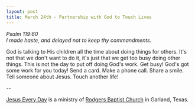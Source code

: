 ```yaml
---
layout: post
title: March 24th - Partnership with God to Touch Lives
---
```


_Psalm 119:60  
I made haste, and delayed not to keep thy commandments._

God is talking to His children all the time about doing things for
others. It's not that we don't want to do it, it's just that we get
too busy doing other things. This is not the day to put off doing
God's work. Get busy! God's got some work for you today! Send a card.
Make a phone call. Share a smile. Tell someone about Jesus. Touch
another life!

 --

<a href=http://jesuseveryday.net>Jesus Every Day</a> is a ministry of <a href=http://rodgersbaptist.net>Rodgers Baptist Church</a> in Garland, Texas.
